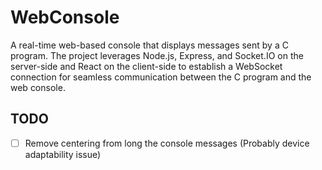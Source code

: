 # WebConsole
A real-time web-based console that displays messages sent by a C program. The project leverages Node.js, Express, and Socket.IO on the server-side and React on the client-side to establish a WebSocket connection for seamless communication between the C program and the web console.

## TODO
 - [ ] Remove centering from long the console messages (Probably device adaptability issue)
